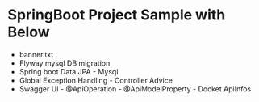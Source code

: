 # SpringBoot Project  Sample with Below
* banner.txt
* Flyway mysql DB migration
* Spring boot Data JPA - Mysql
* Global Exception Handling - Controller Advice
* Swagger UI - @ApiOperation - @ApiModelProperty - Docket ApiInfos